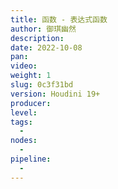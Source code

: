 ```yaml
---
title: 函数 - 表达式函数
author: 御琪幽然
description: 
date: 2022-10-08
pan: 
video: 
weight: 1
slug: 0c3f31bd
version: Houdini 19+
producer: 
level: 
tags: 
  - 
nodes:
  - 
pipeline:
  - 
---
```


